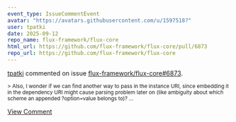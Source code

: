 ```yaml
---
event_type: IssueCommentEvent
avatar: "https://avatars.githubusercontent.com/u/1597518?"
user: tpatki
date: 2025-09-12
repo_name: flux-framework/flux-core
html_url: https://github.com/flux-framework/flux-core/pull/6873
repo_url: https://github.com/flux-framework/flux-core
---
```


<a href='https://github.com/tpatki' target='_blank'>tpatki</a> commented on issue <a href='https://github.com/flux-framework/flux-core/pull/6873' target='_blank'>flux-framework/flux-core#6873</a>.

<small>> Also, I wonder if we can find another way to pass in the instance URI, since embedding it in the dependency URI might cause parsing problem later on (like ambiguity about which scheme an appended  ?option=value belongs to)?...</small>

<a href='https://github.com/flux-framework/flux-core/pull/6873' target='_blank'>View Comment</a>